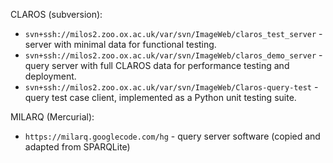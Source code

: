 CLAROS (subversion):
  * `svn+ssh://milos2.zoo.ox.ac.uk/var/svn/ImageWeb/claros_test_server` - server with minimal data for functional testing.
  * `svn+ssh://milos2.zoo.ox.ac.uk/var/svn/ImageWeb/claros_demo_server` - query server with full CLAROS data for performance testing and deployment.
  * `svn+ssh://milos2.zoo.ox.ac.uk/var/svn/ImageWeb/Claros-query-test` - query test case client, implemented as a Python unit testing suite.

MILARQ (Mercurial):
  * `https://milarq.googlecode.com/hg` - query server software (copied and adapted from SPARQLite)